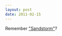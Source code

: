 ```yaml
---
layout: post
date: 2011-02-15
---
```


Remember ["Sandstorm"](https://www.youtube.com/watch?v=y6120QOlsfU)?
